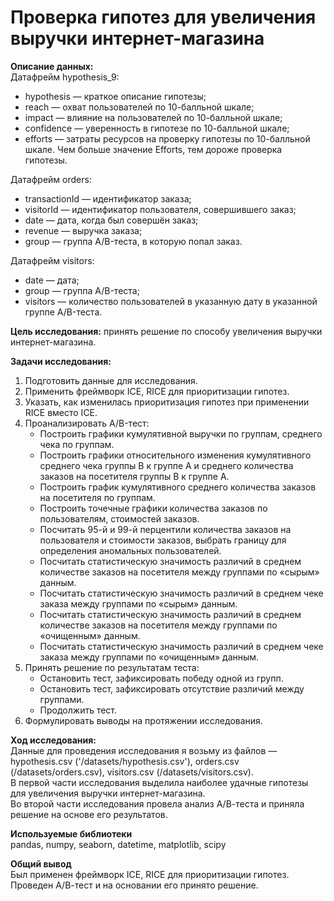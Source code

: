# Проверка гипотез для увеличения выручки интернет-магазина

**Описание данных:**  
Датафрейм hypothesis_9:   
* hypothesis — краткое описание гипотезы;
* reach — охват пользователей по 10-балльной шкале;
* impact — влияние на пользователей по 10-балльной шкале;
* confidence — уверенность в гипотезе по 10-балльной шкале;
* efforts — затраты ресурсов на проверку гипотезы по 10-балльной шкале. Чем больше значение Efforts, тем дороже проверка гипотезы.  
  
Датафрейм orders:  
* transactionId — идентификатор заказа;
* visitorId — идентификатор пользователя, совершившего заказ;
* date — дата, когда был совершён заказ;
* revenue — выручка заказа;
* group — группа A/B-теста, в которую попал заказ.  

Датафрейм visitors:
* date — дата;
* group — группа A/B-теста;
* visitors — количество пользователей в указанную дату в указанной группе A/B-теста.

**Цель исследования:**
принять решение по способу увеличения выручки интернет-магазина.

**Задачи исследования:**  
1. Подготовить данные для исследования.  
2. Применить фреймворк ICE, RICE для приоритизации гипотез.  
3. Указать, как изменилась приоритизация гипотез при применении RICE вместо ICE. 
4. Проанализировать A/B-тест:  
   * Построить графики кумулятивной выручки по группам, среднего чека по группам.  
   * Построить графики относительного изменения кумулятивного среднего чека группы B к группе A и среднего количества заказов на посетителя группы B к группе A.   
   * Построить график кумулятивного среднего количества заказов на посетителя по группам.  
   * Построить точечные графики количества заказов по пользователям, стоимостей заказов.  
   * Посчитать 95-й и 99-й перцентили количества заказов на пользователя и стоимости заказов, выбрать границу для определения аномальных пользователей.  
   * Посчитать статистическую значимость различий в среднем количестве заказов на посетителя между группами по «сырым» данным. 
   * Посчитать статистическую значимость различий в среднем чеке заказа между группами по «сырым» данным.   
   * Посчитать статистическую значимость различий в среднем количестве заказов на посетителя между группами по «очищенным» данным.  
   * Посчитать статистическую значимость различий в среднем чеке заказа между группами по «очищенным» данным.  
5. Принять решение по результатам теста: 
    * Остановить тест, зафиксировать победу одной из групп.  
    * Остановить тест, зафиксировать отсутствие различий между группами.  
    * Продолжить тест.
6. Формулировать выводы на протяжении исследования.

**Ход исследования:**  
Данные для проведения исследования я возьму из файлов — hypothesis.csv ('/datasets/hypothesis.csv'), orders.csv (/datasets/orders.csv), visitors.csv (/datasets/visitors.csv).  
В первой части исследования выделила наиболее удачные гипотезы для увеличения выручки интернет-магазина.  
Во второй части исследования провела анализ А/В-теста и приняла решение на основе его результатов.     

**Используемые библиотеки**  
pandas, numpy, seaborn, datetime, matplotlib, scipy

**Общий вывод**  
Был применен фреймворк ICE, RICE для приоритизации гипотез. Проведен А/В-тест и на основании его принято решение.